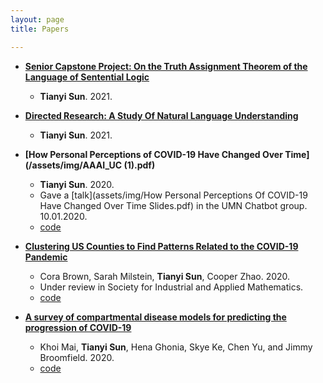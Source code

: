 ```yaml
---
layout: page
title: Papers

---
```

* **[Senior Capstone Project: On the Truth Assignment Theorem of the Language of Sentential Logic](/assets/img/seniorcapstoneproject.pdf)**
  * **Tianyi Sun**. 2021.


* **[Directed Research: A Study Of Natural Language Understanding](/assets/img/directedresearch20fall.pdf)**
  * **Tianyi Sun**. 2021.

* **[How Personal Perceptions of COVID-19 Have Changed Over Time](/assets/img/AAAI_UC (1).pdf)** 
  * **Tianyi Sun**. 2020.
  * Gave a [talk](assets/img/How Personal Perceptions Of COVID-19 Have Changed Over Time Slides.pdf) in the UMN Chatbot group. 10.01.2020. 
  * [code](https://github.com/TianyiSun00234/aaai-How-Personal-Perceptions-of-COVID-19-Have-Changed-Over-Time) 

* **[Clustering US Counties to Find Patterns Related to the COVID-19 Pandemic](assets/img/Clustering_write_up.pdf)** 
  * Cora Brown, Sarah Milstein, **Tianyi Sun**, Cooper Zhao. 2020.
  * Under review in Society for Industrial and Applied Mathematics. 
  * [code](https://github.com/TianyiSun00234/Clustering-Project/blob/main/clustering.ipynb)
  
* **[A survey of compartmental disease models for predicting the progression of COVID-19]()**
  * Khoi Mai, **Tianyi Sun**, Hena Ghonia, Skye Ke, Chen Yu, and Jimmy Broomfield. 2020.
  * [code](https://github.com/TianyiSun00234/fda)
